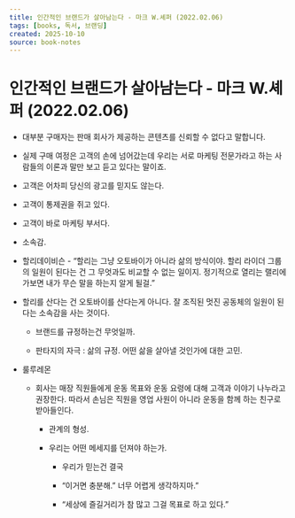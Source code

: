 ```yaml
---
title: 인간적인 브랜드가 살아남는다 - 마크 W.셰퍼 (2022.02.06)
tags: [books, 독서, 브랜딩]
created: 2025-10-10
source: book-notes
---
```


# 인간적인 브랜드가 살아남는다 - 마크 W.셰퍼 (2022.02.06)



- 대부분 구매자는 판매 회사가 제공하는 콘텐츠를 신뢰할 수 없다고 말합니다.

- 실제 구매 여정은 고객의 손에 넘어갔는데 우리는 서로 마케팅 전문가라고 하는 사람들의 이론과 말만 보고 듣고 있다는 말이죠.

- 고객은 어차피 당신의 광고를 믿지도 않는다.

- 고객이 통제권을 쥐고 있다.

- 고객이 바로 마케팅 부서다.

- 소속감.

- 할리데이비슨 - “할리는 그냥 오토바이가 아니라 삶의 방식이야. 할리 라이더 그룹의 일원이 된다는 건 그 무엇과도 비교할 수 없는 일이지. 정기적으로 열리는 랠리에 가보면 내가 무슨 말을 하는지 알게 될걸.”

- 할리를 산다는 건 오토바이를 산다는게 아니다. 잘 조직된 멋진 공동체의 일원이 된다는 소속감을 사는 것이다.

  - 브랜드를 규정하는건 무엇일까.

  - 판타지의 자극 : 삶의 규정. 어떤 삶을 살아낼 것인가에 대한 고민.

- 룰루레몬

  - 회사는 매장 직원들에게 운동 목표와 운동 요령에 대해 고객과 이야기 나누라고 권장한다. 따라서 손님은 직원을 영업 사원이 아니라 운동을 함께 하는 친구로 받아들인다.

    - 관계의 형성.

    - 우리는 어떤 메세지를 던져야 하는가.

      - 우리가 믿는건 결국 

      - “이거면 충분해.” 너무 어렵게 생각하지마.”

      - “세상에 즐길거리가 참 많고 그걸 목표로 하고 있다.”


